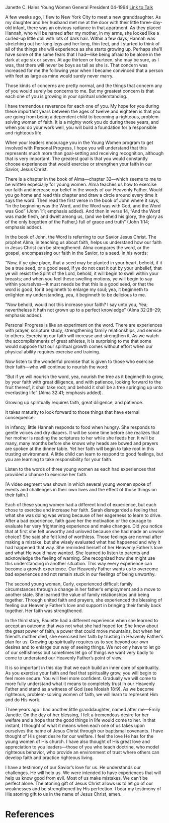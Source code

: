 Janette C. Hales
Young Women General President
04-1994
[Link to Talk](https://www.churchofjesuschrist.org/study/general-conference/1994/04/growing-up-spiritually?lang=eng)

A few weeks ago, I flew to New York City to meet a new granddaughter. As my daughter and her husband met me at the door with their little three-day-old infant, there was an obvious radiance in that apartment. As they placed Hannah, who will be named after my mother, in my arms, she looked like a curled-up little doll with lots of dark hair. Within a few days, Hannah was stretching out her long legs and her long, thin feet, and I started to think of all of the things she will experience as she starts growing up. Perhaps she’ll have some of the same fears that I had—like being afraid to be alone in the dark at age six or seven. At age thirteen or fourteen, she may be sure, as I was, that there will never be boys as tall as she is. That concern was increased for me the following year when I became convinced that a person with feet as large as mine would surely never marry.

Those kinds of concerns are pretty normal, and the things that concern any of you would surely be concerns to me. But my greatest concern is that each one of you is growing in your spiritual understanding.

I have tremendous reverence for each one of you. My hope for you during these important years between the ages of twelve and eighteen is that you are going from being a dependent child to becoming a righteous, problem-solving woman of faith. It is a mighty work you do during these years, and when you do your work well, you will build a foundation for a responsible and righteous life.

When your leaders encourage you in the Young Women program to get involved with Personal Progress, I hope you will understand that this represents much more than goal-setting and receiving recognition, although that is very important. The greatest goal is that you would constantly choose experiences that would exercise or strengthen your faith in our Savior, Jesus Christ.

There is a chapter in the book of Alma—chapter 32—which seems to me to be written especially for young women. Alma teaches us how to exercise our faith and increase our belief in the words of our Heavenly Father. Would you go home and read this chapter and draw a circle around every time it says the word. Then read the first verse in the book of John where it says, “In the beginning was the Word, and the Word was with God, and the Word was God” (John 1:1; emphasis added). And then in verse 14, “And the Word was made flesh, and dwelt among us, (and we beheld his glory, the glory as of the only begotten of the Father,) full of grace and truth” (John 1:14; emphasis added).

In the book of John, the Word is referring to our Savior Jesus Christ. The prophet Alma, in teaching us about faith, helps us understand how our faith in Jesus Christ can be strengthened. Alma compares the word, or the gospel, encompassing our faith in the Savior, to a seed. In his words:

“Now, if ye give place, that a seed may be planted in your heart, behold, if it be a true seed, or a good seed, if ye do not cast it out by your unbelief, that ye will resist the Spirit of the Lord, behold, it will begin to swell within your breasts; and when you feel these swelling motions, ye will begin to say within yourselves—It must needs be that this is a good seed, or that the word is good, for it beginneth to enlarge my soul; yea, it beginneth to enlighten my understanding, yea, it beginneth to be delicious to me.

“Now behold, would not this increase your faith? I say unto you, Yea; nevertheless it hath not grown up to a perfect knowledge” (Alma 32:28–29; emphasis added).

Personal Progress is like an experiment on the word. There are experiences with prayer, scripture study, strengthening family relationships, and service to others. Exercising our faith will increase and strengthen it. As we watch the accomplishments of great athletes, it is surprising to me that some would suppose that our spiritual growth comes without effort when our physical ability requires exercise and training.

Now listen to the wonderful promise that is given to those who exercise their faith—who will continue to nourish the word:

“But if ye will nourish the word, yea, nourish the tree as it beginneth to grow, by your faith with great diligence, and with patience, looking forward to the fruit thereof, it shall take root; and behold it shall be a tree springing up unto everlasting life” (Alma 32:41; emphasis added).

Growing up spiritually requires faith, great diligence, and patience.

It takes maturity to look forward to those things that have eternal consequence.

In infancy, little Hannah responds to food when hungry. She responds to gentle voices and dry diapers. It will be some time before she realizes that her mother is reading the scriptures to her while she feeds her. It will be many, many months before she knows why heads are bowed and prayers are spoken at the dinner table. Yet her faith will begin to take root in this trusting environment. A little child can learn to respond to good feelings, but you are learning to take responsibility for your faith.

Listen to the words of three young women as each had experiences that provided a chance to exercise her faith.

[A video segment was shown in which several young women spoke of events and challenges in their own lives and the effect of those things on their faith.]

Each of these young women had a different kind of experience, but each chose to exercise and increase her faith. Sarah disregarded a feeling that what she was doing was wrong because of her eagerness to learn to drive. After a bad experience, faith gave her the motivation or the courage to evaluate her very frightening experience and make changes. Did you notice that at first she felt unworthy and unloved because she had made an unwise choice? She said she felt kind of worthless. Those feelings are normal after making a mistake, but she wisely evaluated what had happened and why it had happened that way. She reminded herself of her Heavenly Father’s love and what He would have wanted. She learned to listen to parents and acknowledge the feeling of warning. She recognized how she might use this understanding in another situation. This way every experience can become a growth experience. Our Heavenly Father wants us to overcome bad experiences and not remain stuck in our feelings of being unworthy.

The second young woman, Carly, experienced difficult family circumstances through a change in her father’s employment and a move to another state. She learned the value of family relationships and being together. Through united faith and prayers, she experienced the blessing of feeling our Heavenly Father’s love and support in bringing their family back together. Her faith was strengthened.

In the third story, Paulette had a different experience when she learned to accept an outcome that was not what she had hoped for. She knew about the great power of faith, a power that could move mountains, but when her friend’s mother died, she exercised her faith by trusting in Heavenly Father’s plan for us. Growing up spiritually requires us to see beyond our own desires and to enlarge our way of seeing things. We not only have to let go of our selfishness but sometimes let go of things we want very badly to come to understand our Heavenly Father’s point of view.

It is so important in this day that we each build an inner core of spirituality. As you exercise your faith and feel that spirituality grow, you will begin to feel more secure. You will feel more confident. Gradually we will come to more fully understand what it means to completely trust in our Heavenly Father and stand as a witness of God (see Mosiah 18:9). As we become righteous, problem-solving women of faith, we will learn to represent Him and do His work.

Three years ago I had another little granddaughter, named after me—Emily Janette. On the day of her blessing, I felt a tremendous desire for her welfare and a hope that the good things in life would come to her. In that instant, I thought of what it means when each one of us takes upon ourselves the name of Jesus Christ through our baptismal covenants. I have thought of His great desire for our welfare. I feel the love He has for the young women of His church. I have also thought of His great love and appreciation to you leaders—those of you who teach doctrine, who model righteous behavior, who provide an environment of trust where others can develop faith and practice righteous living.

I have a testimony of our Savior’s love for us. He understands our challenges. He will help us. We were intended to have experiences that will help us know good from evil. Most of us make mistakes. We can’t be perfect alone. The atoning gift of Jesus Christ allows us to let go of our weaknesses and be strengthened by His perfection. I bear my testimony of His atoning gift to us in the name of Jesus Christ, amen.

# References
